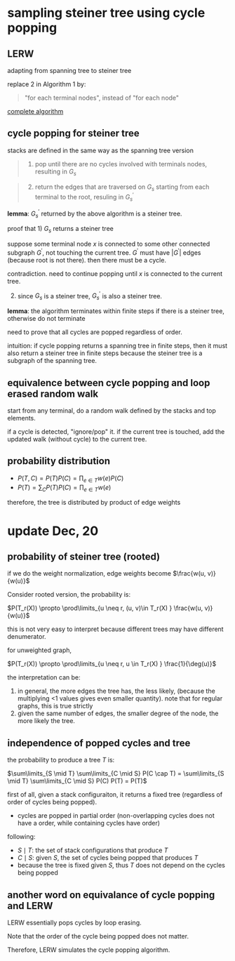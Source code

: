 # sampling steiner tree using cycle popping


## LERW

adapting from spanning tree to steiner tree

replace 2 in Algorithm 1 by:

> "for each terminal nodes", instead of "for each node"

[complete algorithm](http://193.166.24.212/loop_erasing.pdf)

## cycle popping for steiner tree

stacks are defined in the same way as the spanning tree version

> 1) pop until there are no cycles involved with terminals nodes, resulting in $`G_s`$

> 2) return the edges that are traversed on $`G_s`$ starting from each terminal to the root, resuling in $`G_s^{'}`$


**lemma**: $`G_s^{'}`$ returned by the above algorithm is a steiner tree. 

proof that 1) $`G_s`$ returns a steiner tree

suppose some terminal node $`x`$ is connected to some other connected subgraph $`G^{'}`$, not touching the current tree. 
$`G^{'}`$ must have $`|G^{'}|`$ edges (because root is not there). then there must be a cycle. 

contradiction. need to continue popping until $`x`$ is connected to the current tree.

2) since $`G_s`$ is a steiner tree, $`G_s^{'}`$ is also a steiner tree. 

**lemma**: the algorithm terminates within finite steps if there is a steiner tree, otherwise do not terminate 

need to prove that all cycles are popped regardless of order. 

intuition: if cycle popping returns a spanning tree in finite steps, then it must also return a steiner tree in finite steps because the steiner tree is a subgraph of the spanning tree. 

## equivalence between cycle popping and loop erased random walk

start from any terminal, do a random walk defined by the stacks and top elements. 

if a cycle is detected, "ignore/pop" it. if the current tree is touched, add the updated walk (without cycle) to the current tree. 

## probability distribution

- $`P(T, C) = P(T)P(C)=\prod_{e \in T} w(e) P(C)`$
- $`P(T) = \sum_C P(T)P(C)=\prod_{e \in T} w(e)`$

therefore, the tree is distributed by product of edge weights


# update Dec, 20

## probability of steiner tree (rooted)

if we do the weight normalization, edge weights become $`\frac{w(u, v)}{w(u)}`$

Consider rooted version, the probability is:

$`P(T_r(X)) \propto \prod\limits_{u \neq r, (u, v)\in T_r(X) } \frac{w(u, v)}{w(u)}`$

this is not very easy to interpret because different trees may have different denumerator. 

for unweighted graph, 

$`P(T_r(X)) \propto \prod\limits_{u \neq r, u \in T_r(X) } \frac{1}{\deg(u)}`$

the interpretation can be:

1. in general, the more edges the tree has, the less likely, (because the multiplying <1 values gives even smaller quantity). note that for regular graphs, this is true strictly
2. given the same number of edges, the smaller degree of the node, the more likely the tree.

## independence of popped cycles and tree

the probability to produce a tree $`T`$ is:

$`\sum\limits_{S \mid T} \sum\limits_{C \mid S} P(C \cap T) = \sum\limits_{S \mid T} \sum\limits_{C \mid S} P(C) P(T) = P(T)`$


first of all, given a stack configuraiton, it returns a fixed tree (regardless of order of cycles being popped). 

- cycles are popped in partial order (non-overlapping cycles does not have a order, while containing cycles have order)

following:

- $`S \mid T`$: the set of stack configurations that produce $`T`$
- $`C \mid S`$: given $`S`$, the set of cycles being popped that produces $`T`$
- because the tree is fixed given $`S`$, thus $`T`$ does not depend on the cycles being popped


## another word on equivalance of cycle popping and LERW

LERW essentially pops cycles by loop erasing. 

Note that the order of the cycle being popped does not matter. 

Therefore, LERW simulates the cycle popping algorithm. 